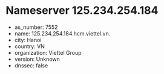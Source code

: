 # Nameserver 125.234.254.184

* as_number: 7552
* name: 125.234.254.184.hcm.viettel.vn.
* city: Hanoi
* country: VN
* organization: Viettel Group
* version: Unknown
* dnssec: false
